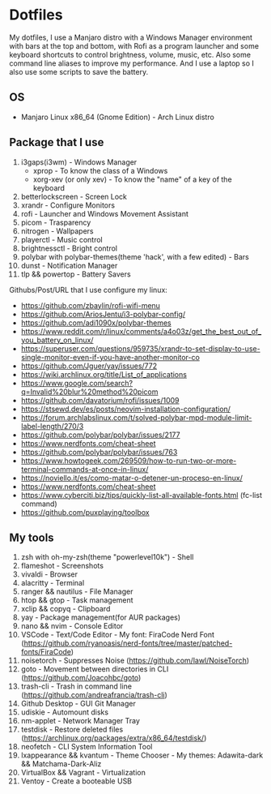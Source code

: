 # Dotfiles

My dotfiles, I use a Manjaro distro with a Windows Manager environment with bars at the top and bottom, with Rofi as a program launcher and some keyboard shortcuts to control brightness, volume, music, etc. Also some command line aliases to improve my performance. And I use a laptop so I also use some scripts to save the battery.

## OS

- Manjaro Linux x86_64 (Gnome Edition) - Arch Linux distro

## Package that I use

1. i3gaps(i3wm) - Windows Manager
    - xprop - To know the class of a Windows
    - xorg-xev (or only xev) - To know the "name" of a key of the keyboard
2. betterlockscreen - Screen Lock
3. xrandr - Configure Monitors
4. rofi - Launcher and Windows Movement Assistant
5. picom - Trasparency
6. nitrogen - Wallpapers
7. playerctl - Music control
8. brightnessctl - Bright control
9. polybar with polybar-themes(theme 'hack', with a few edited) - Bars
10. dunst - Notification Manager
11. tlp && powertop - Battery Savers

Githubs/Post/URL that I use configure my linux:

- <https://github.com/zbaylin/rofi-wifi-menu>
- <https://github.com/AriosJentu/i3-polybar-config/>
- <https://github.com/adi1090x/polybar-themes>
- <https://www.reddit.com/r/linux/comments/a4o03z/get_the_best_out_of_you_battery_on_linux/>
- <https://superuser.com/questions/959735/xrandr-to-set-display-to-use-single-monitor-even-if-you-have-another-monitor-co>
- <https://github.com/Jguer/yay/issues/772>
- <https://wiki.archlinux.org/title/List_of_applications>
- <https://www.google.com/search?q=Invalid%20blur%20method%20picom>
- <https://github.com/davatorium/rofi/issues/1009>
- <https://stsewd.dev/es/posts/neovim-installation-configuration/>
- <https://forum.archlabslinux.com/t/solved-polybar-mpd-module-limit-label-length/270/3>
- <https://github.com/polybar/polybar/issues/2177>
- <https://www.nerdfonts.com/cheat-sheet>
- <https://github.com/polybar/polybar/issues/763>
- <https://www.howtogeek.com/269509/how-to-run-two-or-more-terminal-commands-at-once-in-linux/>
- <https://noviello.it/es/como-matar-o-detener-un-proceso-en-linux/>
- <https://www.nerdfonts.com/cheat-sheet>
- <https://www.cyberciti.biz/tips/quickly-list-all-available-fonts.html> (fc-list command)
- <https://github.com/puxplaying/toolbox>

## My tools

1. zsh with oh-my-zsh(theme "powerlevel10k") - Shell
2. flameshot - Screenshots
3. vivaldi - Browser
4. alacritty - Terminal
5. ranger && nautilus - File Manager
6. htop && gtop - Task management
7. xclip && copyq - Clipboard
8. yay - Package management(for AUR packages)
9. nano && nvim - Console Editor
10. VSCode - Text/Code Editor - My font: FiraCode Nerd Font (<https://github.com/ryanoasis/nerd-fonts/tree/master/patched-fonts/FiraCode>)
11. noisetorch - Suppresses Noise (<https://github.com/lawl/NoiseTorch>)
12. goto - Movement between directories in CLI (<https://github.com/Joacohbc/goto>)
13. trash-cli - Trash in command line (<https://github.com/andreafrancia/trash-cli>)
14. Github Desktop - GUI Git Manager
15. udiskie - Automount disks
16. nm-applet - Network Manager Tray
17. testdisk - Restore deleted files (<https://archlinux.org/packages/extra/x86_64/testdisk/>)
18. neofetch - CLI System Information Tool
19. lxappearance && kvantum - Theme Chooser - My themes: Adawita-dark && Matchama-Dark-Aliz
20. VirtualBox && Vagrant - Virtualization
21. Ventoy - Create a booteable USB
